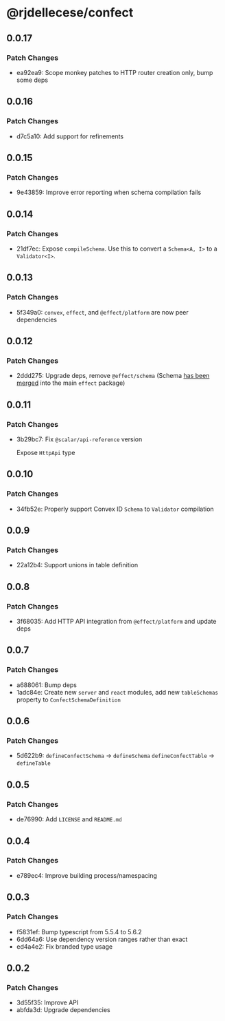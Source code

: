 # @rjdellecese/confect

## 0.0.17

### Patch Changes

- ea92ea9: Scope monkey patches to HTTP router creation only, bump some deps

## 0.0.16

### Patch Changes

- d7c5a10: Add support for refinements

## 0.0.15

### Patch Changes

- 9e43859: Improve error reporting when schema compilation fails

## 0.0.14

### Patch Changes

- 21df7ec: Expose `compileSchema`. Use this to convert a `Schema<A, I>` to a `Validator<I>`.

## 0.0.13

### Patch Changes

- 5f349a0: `convex`, `effect`, and `@effect/platform` are now peer dependencies

## 0.0.12

### Patch Changes

- 2ddd275: Upgrade deps, remove `@effect/schema` (Schema [has been merged](https://effect.website/blog/effect-3.10) into the main `effect` package)

## 0.0.11

### Patch Changes

- 3b29bc7: Fix `@scalar/api-reference` version

  Expose `HttpApi` type

## 0.0.10

### Patch Changes

- 34fb52e: Properly support Convex ID `Schema` to `Validator` compilation

## 0.0.9

### Patch Changes

- 22a12b4: Support unions in table definition

## 0.0.8

### Patch Changes

- 3f68035: Add HTTP API integration from `@effect/platform` and update deps

## 0.0.7

### Patch Changes

- a688061: Bump deps
- 1adc84e: Create new `server` and `react` modules, add new `tableSchemas` property to `ConfectSchemaDefinition`

## 0.0.6

### Patch Changes

- 5d622b9: `defineConfectSchema` -> `defineSchema`
  `defineConfectTable` -> `defineTable`

## 0.0.5

### Patch Changes

- de76990: Add `LICENSE` and `README.md`

## 0.0.4

### Patch Changes

- e789ec4: Improve building process/namespacing

## 0.0.3

### Patch Changes

- f5831ef: Bump typescript from 5.5.4 to 5.6.2
- 6dd64a6: Use dependency version ranges rather than exact
- ed4a4e2: Fix branded type usage

## 0.0.2

### Patch Changes

- 3d55f35: Improve API
- abfda3d: Upgrade dependencies
